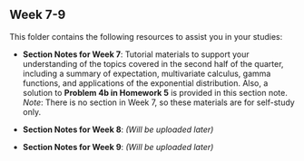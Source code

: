 ## Week 7-9

This folder contains the following resources to assist you in your studies:

- **Section Notes for Week 7**: Tutorial materials to support your understanding of the topics covered in the second half of the quarter, including a summary of expectation, multivariate calculus, gamma functions, and applications of the exponential distribution. Also, a solution to **Problem 4b in Homework 5** is provided in this section note. *Note*: There is no section in Week 7, so these materials are for self-study only.

- **Section Notes for Week 8**: *(Will be uploaded later)*

- **Section Notes for Week 9**: *(Will be uploaded later)*
